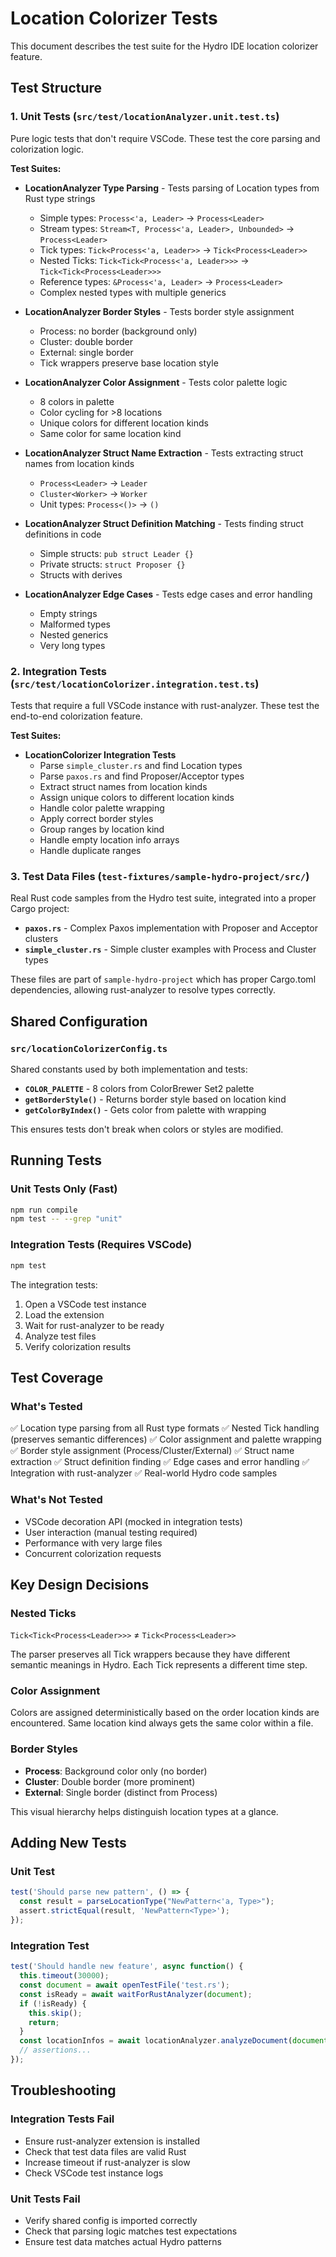 # Location Colorizer Tests

This document describes the test suite for the Hydro IDE location colorizer feature.

## Test Structure

### 1. Unit Tests (`src/test/locationAnalyzer.unit.test.ts`)

Pure logic tests that don't require VSCode. These test the core parsing and colorization logic.

**Test Suites:**

- **LocationAnalyzer Type Parsing** - Tests parsing of Location types from Rust type strings
  - Simple types: `Process<'a, Leader>` → `Process<Leader>`
  - Stream types: `Stream<T, Process<'a, Leader>, Unbounded>` → `Process<Leader>`
  - Tick types: `Tick<Process<'a, Leader>>` → `Tick<Process<Leader>>`
  - Nested Ticks: `Tick<Tick<Process<'a, Leader>>>` → `Tick<Tick<Process<Leader>>>`
  - Reference types: `&Process<'a, Leader>` → `Process<Leader>`
  - Complex nested types with multiple generics

- **LocationAnalyzer Border Styles** - Tests border style assignment
  - Process: no border (background only)
  - Cluster: double border
  - External: single border
  - Tick wrappers preserve base location style

- **LocationAnalyzer Color Assignment** - Tests color palette logic
  - 8 colors in palette
  - Color cycling for >8 locations
  - Unique colors for different location kinds
  - Same color for same location kind

- **LocationAnalyzer Struct Name Extraction** - Tests extracting struct names from location kinds
  - `Process<Leader>` → `Leader`
  - `Cluster<Worker>` → `Worker`
  - Unit types: `Process<()>` → `()`

- **LocationAnalyzer Struct Definition Matching** - Tests finding struct definitions in code
  - Simple structs: `pub struct Leader {}`
  - Private structs: `struct Proposer {}`
  - Structs with derives

- **LocationAnalyzer Edge Cases** - Tests edge cases and error handling
  - Empty strings
  - Malformed types
  - Nested generics
  - Very long types

### 2. Integration Tests (`src/test/locationColorizer.integration.test.ts`)

Tests that require a full VSCode instance with rust-analyzer. These test the end-to-end colorization feature.

**Test Suites:**

- **LocationColorizer Integration Tests**
  - Parse `simple_cluster.rs` and find Location types
  - Parse `paxos.rs` and find Proposer/Acceptor types
  - Extract struct names from location kinds
  - Assign unique colors to different location kinds
  - Handle color palette wrapping
  - Apply correct border styles
  - Group ranges by location kind
  - Handle empty location info arrays
  - Handle duplicate ranges

### 3. Test Data Files (`test-fixtures/sample-hydro-project/src/`)

Real Rust code samples from the Hydro test suite, integrated into a proper Cargo project:

- **`paxos.rs`** - Complex Paxos implementation with Proposer and Acceptor clusters
- **`simple_cluster.rs`** - Simple cluster examples with Process and Cluster types

These files are part of `sample-hydro-project` which has proper Cargo.toml dependencies, allowing rust-analyzer to resolve types correctly.

## Shared Configuration

### `src/locationColorizerConfig.ts`

Shared constants used by both implementation and tests:

- **`COLOR_PALETTE`** - 8 colors from ColorBrewer Set2 palette
- **`getBorderStyle()`** - Returns border style based on location kind
- **`getColorByIndex()`** - Gets color from palette with wrapping

This ensures tests don't break when colors or styles are modified.

## Running Tests

### Unit Tests Only (Fast)
```bash
npm run compile
npm test -- --grep "unit"
```

### Integration Tests (Requires VSCode)
```bash
npm test
```

The integration tests:
1. Open a VSCode test instance
2. Load the extension
3. Wait for rust-analyzer to be ready
4. Analyze test files
5. Verify colorization results

## Test Coverage

### What's Tested

✅ Location type parsing from all Rust type formats
✅ Nested Tick handling (preserves semantic differences)
✅ Color assignment and palette wrapping
✅ Border style assignment (Process/Cluster/External)
✅ Struct name extraction
✅ Struct definition finding
✅ Edge cases and error handling
✅ Integration with rust-analyzer
✅ Real-world Hydro code samples

### What's Not Tested

- VSCode decoration API (mocked in integration tests)
- User interaction (manual testing required)
- Performance with very large files
- Concurrent colorization requests

## Key Design Decisions

### Nested Ticks

`Tick<Tick<Process<Leader>>>` ≠ `Tick<Process<Leader>>`

The parser preserves all Tick wrappers because they have different semantic meanings in Hydro. Each Tick represents a different time step.

### Color Assignment

Colors are assigned deterministically based on the order location kinds are encountered. Same location kind always gets the same color within a file.

### Border Styles

- **Process**: Background color only (no border)
- **Cluster**: Double border (more prominent)
- **External**: Single border (distinct from Process)

This visual hierarchy helps distinguish location types at a glance.

## Adding New Tests

### Unit Test
```typescript
test('Should parse new pattern', () => {
  const result = parseLocationType("NewPattern<'a, Type>");
  assert.strictEqual(result, 'NewPattern<Type>');
});
```

### Integration Test
```typescript
test('Should handle new feature', async function() {
  this.timeout(30000);
  const document = await openTestFile('test.rs');
  const isReady = await waitForRustAnalyzer(document);
  if (!isReady) {
    this.skip();
    return;
  }
  const locationInfos = await locationAnalyzer.analyzeDocument(document);
  // assertions...
});
```

## Troubleshooting

### Integration Tests Fail

- Ensure rust-analyzer extension is installed
- Check that test data files are valid Rust
- Increase timeout if rust-analyzer is slow
- Check VSCode test instance logs

### Unit Tests Fail

- Verify shared config is imported correctly
- Check that parsing logic matches test expectations
- Ensure test data matches actual Hydro patterns
